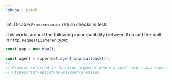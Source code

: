 ```yaml
---
'skuba': patch
---
```


lint: Disable `Promise<void>` return checks in tests

This works around the following incompatibility between Koa and the built-in `http.RequestListener` type:

```typescript
const app = new Koa();

const agent = supertest.agent(app.callback());
//                            ~~~~~~~~~~~~~~
// Promise returned in function argument where a void return was expected.
// @typescript-eslint/no-misused-promises
```
